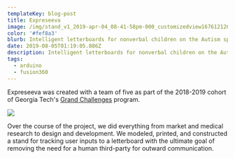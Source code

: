 ```yaml
---
templateKey: blog-post
title: Expreseeva
image: /img/stand_v1_2019-apr-04_08-41-58pm-000_customizedview16761212674_png.png
color: '#fef8a3'
blurb: Intelligent letterboards for nonverbal children on the Autism spectrum
date: 2019-08-05T01:19:05.886Z
description: Intelligent letterboards for nonverbal children on the Autism spectrum.
tags:
  - arduino
  - fusion360
---
```

Expreseeva was created with a team of five as part of the 2018-2019 cohort of Georgia Tech's [Grand Challenges](http://grandchallenges.gatech.edu/) program.

![](/img/screen-shot-2019-08-04-at-6.24.13-pm.jpg)

Over the course of the project, we did everything from market and medical research to design and development. We modeled, printed, and constructed a stand for tracking user inputs to a letterboard with the ultimate goal of removing the need for a human third-party for outward communication.
